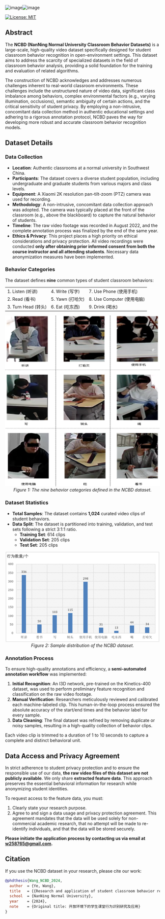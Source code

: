 <img width="432" height="86" alt="image" src="https://github.com/user-attachments/assets/0be73a90-01bd-456e-b774-ae877fe9a7a0" /><img width="432" height="86" alt="image" src="https://github.com/user-attachments/assets/5c4ef84e-7485-4152-97d4-2e4c2e59db9a" />

[![License: MIT](https://img.shields.io/badge/License-MIT-yellow.svg)](https://opensource.org/licenses/MIT)

## Abstract

The **NCBD (NanNing Normal University Classroom Behavior Datasets)** is a large-scale, high-quality video dataset specifically designed for student classroom behavior recognition in open-environment settings. This dataset aims to address the scarcity of specialized datasets in the field of classroom behavior analysis, providing a solid foundation for the training and evaluation of related algorithms.

The construction of NCBD acknowledges and addresses numerous challenges inherent to real-world classroom environments. These challenges include the unstructured nature of video data, significant class imbalance among behaviors, complex environmental factors (e.g., varying illumination, occlusions), semantic ambiguity of certain actions, and the critical sensitivity of student privacy. By employing a non-intrusive, concomitant data collection method in authentic educational settings and adhering to a rigorous annotation protocol, NCBD paves the way for developing more robust and accurate classroom behavior recognition models.

## Dataset Details

### Data Collection
* **Location**: Authentic classrooms at a normal university in Southwest China.
* **Participants**: The dataset covers a diverse student population, including undergraduate and graduate students from various majors and class levels.
* **Equipment**: A Xiaomi 2K resolution pan-tilt-zoom (PTZ) camera was used for recording.
* **Methodology**: A non-intrusive, concomitant data collection approach was adopted. The camera was typically placed at the front of the classroom (e.g., above the blackboard) to capture the natural behavior of students.
* **Timeline**: The raw video footage was recorded in August 2022, and the complete annotation process was finalized by the end of the same year.
* **Ethics & Privacy**: This project places a high priority on ethical considerations and privacy protection. All video recordings were conducted **only after obtaining prior informed consent from both the course instructor and all attending students**. Necessary data anonymization measures have been implemented.


### Behavior Categories

The dataset defines **nine** common types of student classroom behaviors:

|                    |                  |                       |
| :----------------- | :--------------- | :-------------------- |
| 1. Listen (听讲)   | 4. Write (写字)  | 7. Use Phone (使用手机) |
| 2. Read (看书)     | 5. Yawn (打哈欠) | 8. Use Computer (使用电脑) |
| 3. Turn Head (转头) | 6. Eat (吃东西)  | 9. Drink (喝水)         |

<p align="center">
  <img src="https://github.com/kuangxiaoye/NCBD/blob/main/BehaviorClassifications.png" width="600" alt="Behavior Categories Visualization">
  <br>
  <em>Figure 1: The nine behavior categories defined in the NCBD dataset.</em>
</p>

### Dataset Statistics
* **Total Samples**: The dataset contains **1,024** curated video clips of student behaviors.
* **Data Split**: The dataset is partitioned into training, validation, and test sets following a strict 3:1:1 ratio.
    * **Training Set**: 614 clips
    * **Validation Set**: 205 clips
    * **Test Set**: 205 clips

<p align="center">
  <img src="https://github.com/kuangxiaoye/NCBD/blob/main/Distribution.png" width="500" alt="Dataset Split Chart">
  <br>
  <em>Figure 2: Sample distribution of the NCBD dataset.</em>
</p>

### Annotation Process

To ensure high-quality annotations and efficiency, a **semi-automated annotation workflow** was implemented:
1.  **Initial Recognition**: An I3D network, pre-trained on the Kinetics-400 dataset, was used to perform preliminary feature recognition and classification on the raw video footage.
2.  **Manual Verification**: Researchers meticulously reviewed and calibrated each machine-labeled clip. This human-in-the-loop process ensured the absolute accuracy of the start/end times and the behavior label for every sample.
3.  **Data Cleaning**: The final dataset was refined by removing duplicate or noisy samples, resulting in a high-quality collection of behavior clips.

Each video clip is trimmed to a duration of 1 to 10 seconds to capture a complete and distinct behavioral unit.

## Data Access and Privacy Agreement

In strict adherence to student privacy protection and to ensure the responsible use of our data, **the raw video files of this dataset are not publicly available**. We only share **extracted feature data**. This approach preserves the essential behavioral information for research while anonymizing student identities.

To request access to the feature data, you must:
1.  Clearly state your research purpose.
2.  Agree to and sign a data usage and privacy protection agreement. This agreement mandates that the data will be used solely for non-commercial academic research, that no attempt will be made to re-identify individuals, and that the data will be stored securely.

**Please initiate the application process by contacting us via email at [w258765@gmail.com](mailto:w258765@gmail.com).**

## Citation

If you use the NCBD dataset in your research, please cite our work:

```bibtex
@phdthesis{Wang_NCBD_2024,
  author  = {Ye, Wang},
  title   = {{Research and application of student classroom behavior recognition in an open environment}},
  school  = {NanNing Normal University},
  year    = {2024},
  note    = {Original title: 开放环境下的学生课堂行为识别研究及应用}
}
